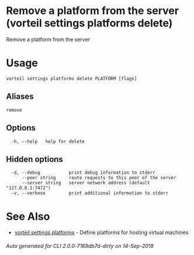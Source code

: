 # Remove a platform from the server (vorteil settings platforms delete)

Remove a platform from the server

# Usage

```
vorteil settings platforms delete PLATFORM [flags]
```

## Aliases

```
remove
```

## Options

```
  -h, --help   help for delete
```

## Hidden options

```
  -d, --debug           print debug information to stderr
      --peer string     route requests to this peer of the server
      --server string   server network address (default "127.0.0.1:7472")
  -v, --verbose         print additional information to stderr
```

# See Also

* [vorteil settings platforms](../platforms)	 - Define platforms for hosting virtual machines

###### Auto generated for CLI 2.0.0-7169db7d-dirty on 14-Sep-2018

